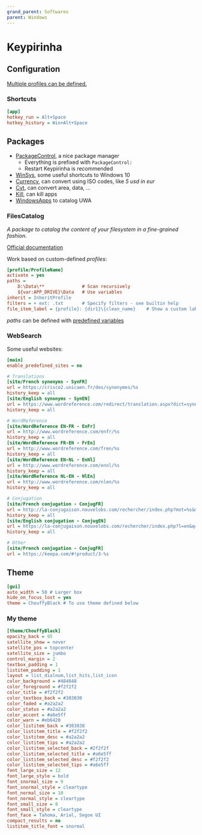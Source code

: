 ```yaml
---
grand_parent: Softwares
parent: Windows
---
```


# Keypirinha

## Configuration

[Multiple profiles can be defined.](https://keypirinha.com/configuration.html#machine-and-user-specific-settings)

### Shortcuts

```ini
[app]
hotkey_run = Alt+Space
hotkey_history = Win+Alt+Space
```

## Packages

* [PackageControl](https://github.com/ueffel/Keypirinha-PackageControl), a nice package manager
    * Everything is prefixed with `PackageControl:`
    * Restart Keypirinha is recommended
* [WinSys](https://github.com/kvnxiao/keypirinha-winsys), some useful shortcuts to Windows 10
* [Currency](https://github.com/AvatarHurden/keypirinha-currency), can convert using ISO codes, like *5 usd in eur*
* [Cvt](https://github.com/DrorHarari/keypirinha-cvt), can convert area, data, ...
* [Kill](https://github.com/ueffel/Keypirinha-Plugin-Kill), can kill apps
* [WindowsApps](https://github.com/ueffel/Keypirinha-WindowsApps) to catalog UWA

### FilesCatalog

*A package to catalog the content of your filesystem in a fine-grained fashion.*

[Official documentation](https://keypirinha.com/packages/filescatalog.html)

Work based on custom-defined *profiles*:

```ini
[profile/ProfileName]
activate = yes
paths =
    D:\Data\**              # Scan recursively
    ${var:APP_DRIVE}\Data   # Use variables
inherit = InheritProfile
filters = + ext: .txt       # Specify filters - see builtin help
file_item_label = {profile}: {dir1}\{clean_name}    # Show a custom label
```

*paths* can be defined with [predefined variables](https://keypirinha.com/configuration.html#predefined-variables)

### WebSearch

Some useful websites:

```ini
[main]
enable_predefined_sites = no

# Translations
[site/French synonyms - SynFR]
url = https://crisco2.unicaen.fr/des/synonymes/%s
history_keep = all
[site/English synonyms - SynEN]
url = https://www.wordreference.com/redirect/translation.aspx?dict=synonyms&w=%s
history_keep = all

# WordReference
[site/WordReference EN-FR - EnFr]
url = http://www.wordreference.com/enfr/%s
history_keep = all
[site/WordReference FR-EN - FrEn]
url = http://www.wordreference.com/fren/%s
history_keep = all
[site/WordReference EN-NL - EnNl]
url = http://www.wordreference.com/ennl/%s
history_keep = all
[site/WordReference NL-EN - NlEn]
url = http://www.wordreference.com/nlen/%s
history_keep = all

# Conjugation
[site/French conjugation - ConjugFR]
url = http://la-conjugaison.nouvelobs.com/rechercher/index.php?mot=%s&moteur=conjugaison
history_keep = all
[site/English conjugation - ConjugEN]
url = https://la-conjugaison.nouvelobs.com/rechercher/index.php?l=en&q=%s
history_keep = all

# Other
[site/French conjugation - ConjugFR]
url = https://keepa.com/#!product/3-%s
```

## Theme

```ini
[gui]
auto_width = 50 # Larger box
hide_on_focus_lost = yes
theme = ChouffyBlack # To use theme defined below
```

### My theme

```ini
[theme/ChouffyBlack]
opacity_back = 95
satellite_show = never
satellite_pos = topcenter
satellite_size = jumbo
control_margin = 2
textbox_padding = 1
listitem_padding = 1
layout = list_dialnum,list_hits,list_icon
color_background = #484848
color_foreground = #f2f2f2
color_title = #f2f2f2
color_textbox_back = #303030
color_faded = #a2a2a2
color_status = #a2a2a2
color_accent = #a6e5ff
color_warn = #eb6420
color_listitem_back = #383838
color_listitem_title = #f2f2f2
color_listitem_desc = #a2a2a2
color_listitem_tips = #a2a2a2
color_listitem_selected_back = #2f2f2f
color_listitem_selected_title = #a6e5ff
color_listitem_selected_desc = #f2f2f2
color_listitem_selected_tips = #a6e5ff
font_large_size = 12
font_large_style = bold
font_snormal_size = 9
font_snormal_style = cleartype
font_normal_size = 10
font_normal_style = cleartype
font_small_size = 8
font_small_style = cleartype
font_face = Tahoma, Arial, Segoe UI
compact_results = no
listitem_title_font = snormal
```